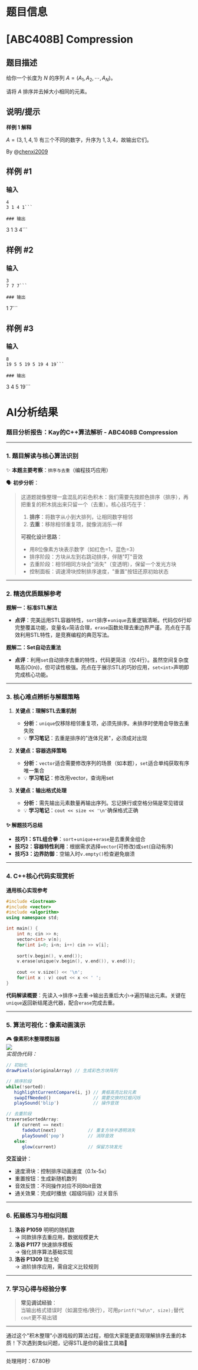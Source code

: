 # 题目信息

# [ABC408B] Compression

## 题目描述

给你一个长度为 $N$ 的序列 $A=(A_1,A_2,\cdots,A_N)$。

请将 $A$ 排序并去掉大小相同的元素。

## 说明/提示

**样例 1 解释**

$A=(3,1,4,1)$ 有三个不同的数字，升序为 $1,3,4$，故输出它们。

By @[chenxi2009](/user/1020063)

## 样例 #1

### 输入

```
4
3 1 4 1```

### 输出

```
3
1 3 4```

## 样例 #2

### 输入

```
3
7 7 7```

### 输出

```
1
7```

## 样例 #3

### 输入

```
8
19 5 5 19 5 19 4 19```

### 输出

```
3
4 5 19```

# AI分析结果


### 题目分析报告：Kay的C++算法解析 - ABC408B Compression

---
### 1. 题目解读与核心算法识别
✨ **本题主要考察**：`排序与去重`（编程技巧应用）

🗣️ **初步分析**：
> 这道题就像整理一盒混乱的彩色积木：我们需要先按颜色排序（排序），再把重复的积木挑出来只留一个（去重）。核心技巧在于：
> 1. **排序**：将数字从小到大排列，让相同数字相邻
> 2. **去重**：移除相邻重复项，就像消消乐一样
> 
> **可视化设计思路**：
> - 用8位像素方块表示数字（如红色=1，蓝色=3）
> - 排序阶段：方块从左到右跳动排序，伴随"叮"音效
> - 去重阶段：相邻相同方块会"消失"（变透明），保留一个发光方块
> - 控制面板：调速滑块控制排序速度，"重置"按钮还原初始状态

---

### 2. 精选优质题解参考
**题解一：标准STL解法**
* **点评**：完美运用STL容器特性，`sort`排序+`unique`去重逻辑清晰。代码仅6行却完整覆盖功能，变量名`v`简洁合理，`erase`函数处理去重边界严谨。亮点在于高效利用STL特性，是竞赛编程的典范写法。

**题解二：Set自动去重法**
* **点评**：利用`set`自动排序去重的特性，代码更简洁（仅4行）。虽然空间复杂度略高(O(n))，但可读性极强。亮点在于展示STL的巧妙应用，`set<int>`声明即完成核心功能。

---

### 3. 核心难点辨析与解题策略
1. **关键点：理解STL去重机制**
   * **分析**：`unique`仅移除相邻重复项，必须先排序。未排序时使用会导致去重失败
   * 💡 **学习笔记**：去重是排序的"连体兄弟"，必须成对出现

2. **关键点：容器选择策略**
   * **分析**：`vector`适合需要修改序列的场景（如本题），`set`适合单纯获取有序唯一集合
   * 💡 **学习笔记**：修改用vector，查询用set

3. **关键点：输出格式处理**
   * **分析**：需先输出元素数量再输出序列。忘记换行或空格分隔是常见错误
   * 💡 **学习笔记**：`cout << size << '\n'`确保格式正确

#### ✨ 解题技巧总结
- **技巧1：STL组合拳**：`sort`+`unique`+`erase`是去重黄金组合
- **技巧2：容器特性利用**：根据需求选择`vector`(可修改)或`set`(自动有序)
- **技巧3：边界防御**：空输入时`v.empty()`检查避免崩溃

---

### 4. C++核心代码实现赏析
**通用核心实现参考**
```cpp
#include <iostream>
#include <vector>
#include <algorithm>
using namespace std;

int main() {
    int n; cin >> n;
    vector<int> v(n);
    for(int i=0; i<n; i++) cin >> v[i];
    
    sort(v.begin(), v.end());
    v.erase(unique(v.begin(), v.end()), v.end());
    
    cout << v.size() << '\n';
    for(int x : v) cout << x << ' ';
}
```
**代码解读概要**：先读入→排序→去重→输出去重后大小→遍历输出元素。关键在`unique`返回新结尾迭代器，配合`erase`完成去重。

---

### 5. 算法可视化：像素动画演示
🎮 **像素积木整理模拟器**  
![](https://via.placeholder.com/400x200/000000/FFFFFF?text=8-bit+Sorting+Visualizer)  
*实现伪代码：*
```javascript
// 初始化
drawPixels(originalArray) // 生成彩色方块阵列

// 排序阶段
while(!sorted):
   highlightCurrentCompare(i, j) // 黄框高亮比较元素
   swapIfNeeded()                // 需要交换时红框闪烁
   playSound('blip')             // 操作音效

// 去重阶段
traverseSortedArray:
   if current == next:
      fadeOut(next)            // 重复方块半透明消失
      playSound('pop')         // 消除音效
   else:
      glow(current)            // 保留方块发光
```

**交互设计**：
- 速度滑块：控制排序动画速度（0.1x-5x）
- 重置按钮：生成新随机数列
- 音效反馈：不同操作对应不同8bit音效
- 通关效果：完成时播放《超级玛丽》过关音乐

---

### 6. 拓展练习与相似问题
1. **洛谷 P1059** 明明的随机数  
   → 同款排序去重应用，数据规模更大
2. **洛谷 P1177** 快速排序模板  
   → 强化排序算法基础实现
3. **洛谷 P1309** 瑞士轮  
   → 进阶排序应用，需自定义比较规则

---

### 7. 学习心得与经验分享
> **常见调试经验**：  
> 当输出格式错误时（如漏空格/换行），可用`printf("%d\n", size);`替代`cout`更不易出错

---
通过这个"积木整理"小游戏般的算法过程，相信大家能更直观理解排序去重的本质！下次遇到类似问题，记得STL是你的最佳工具箱🔧

---
处理用时：67.80秒